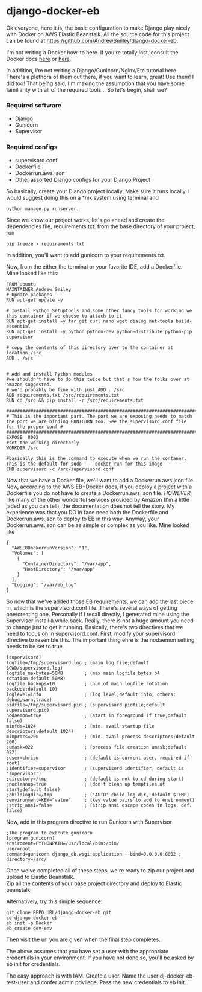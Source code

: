 django-docker-eb
================

Ok everyone, here it is, the basic configuration to make Django play nicely with Docker on AWS Elastic Beanstalk. All the source code for this project can be found at https://github.com/AndrewSmiley/django-docker-eb. 

I'm not writing a Docker how-to here. If you're totally lost, consult the Docker docs <a href="https://docs.docker.com/">here</a> or <a href="https://github.com/wsargent/docker-cheat-sheet">here</a>. 

In addition, I'm not writing a Django/Gunicorn/Nginx/Etc tutorial here. There's a plethora of them out there, if you want to learn, great! Use them! I did too! That being said, I'm making the assumption that you have some familiarity with all of the required tools... So let's begin, shall we?

<h3>Required software</h3>
<ul>
<li>Django </li>
<li>Gunicorn </li>
<li>Supervisor </li>
</ul>

<h3>Required configs</h3>
<ul>
<li>supervisord.conf </li>
<li>Dockerfile </li>
<li>Dockerrun.aws.json </li>
<li>Other assorted Django configs for your Django Project </li>
</ul>

So basically, create your Django project locally. Make sure it runs locally. I would suggest doing this on a *nix system using terminal and 

    python manage.py runserver. 

Since we know our project works, let's go ahead and create the dependencies file, requirements.txt. from the base directory of your project, run 

    pip freeze > requirements.txt
    
In addition, you'll want to add gunicorn to your requirements.txt.

Now, from the either the terminal or your favorite IDE, add a Dockerfile. Mine looked like this:

    FROM ubuntu
    MAINTAINER Andrew Smiley
    # Update packages
    RUN apt-get update -y
    
    # Install Python Setuptools and some other fancy tools for working we this container if we choose to attach to it
    RUN apt-get install -y tar git curl nano wget dialog net-tools build-essential
    RUN apt-get install -y python python-dev python-distribute python-pip supervisor
    
    # copy the contents of this directory over to the container at location /src
    ADD . /src
    
    
    # Add and install Python modules
    #we shouldn't have to do this twice but that's how the folks over at amazon suggested.
    # we'd probably be fine with just ADD . /src
    ADD requirements.txt /src/requirements.txt
    RUN cd /src && pip install -r /src/requirements.txt
    
    ###############################################################################################################################################################
    # This is the important part. The port we are exposing needs to match the port we are binding GUNICORN too. See the supervisord.conf file for the proper conf #
    ###############################################################################################################################################################
    EXPOSE  8002
    #set the working directorly
    WORKDIR /src
    
    #basically this is the command to execute when we run the contaner. This is the default for sudo     docker run for this image
    CMD supervisord -c /src/supervisord.conf

Now that we have a Docker file, we'll want to add a Dockerrun.aws.json file. Now, according to the AWS EB+Docker docs, if you deploy a project with a Dockerfile you do not have to create a Dockerrun.aws.json file. <i>HOWEVER,</i> like many of the other wonderful services provided by Amazon (I'm a little jaded as you can tell), the documentation does not tell the story. My experience was that you DO in face need both the Dockerfile and Dockerrun.aws.json to deploy to EB in this way. Anyway, your Dockerrun.aws.json can be as simple or complex as you like. Mine looked like 

    {
      "AWSEBDockerrunVersion": "1",
      "Volumes": [
        {
          "ContainerDirectory": "/var/app",
          "HostDirectory": "/var/app"
        }
      ],
      "Logging": "/var/eb_log"
    }

So now that we've added those EB requirements, we can add the last piece in, which is the supervisord.conf file. There's several ways of getting one/creating one. Personally if I recall directly, I generated mine using the Supervisor install a while back. Really, there is not a huge amount you need to change just to get it running. Basically, there's two directives that we need to focus on in supervisord.conf. First, modify your supervisord directive to resemble this. The important thing ehre is the nodaemon setting needs to be set to true.

    [supervisord]
    logfile=/tmp/supervisord.log ; (main log file;default $CWD/supervisord.log)
    logfile_maxbytes=50MB        ; (max main logfile bytes b4 rotation;default 50MB)
    logfile_backups=10           ; (num of main logfile rotation backups;default 10)
    loglevel=info                ; (log level;default info; others: debug,warn,trace)
    pidfile=/tmp/supervisord.pid ; (supervisord pidfile;default supervisord.pid)
    nodaemon=true                ; (start in foreground if true;default false)
    minfds=1024                  ; (min. avail startup file descriptors;default 1024)
    minprocs=200                 ; (min. avail process descriptors;default 200)
    ;umask=022                   ; (process file creation umask;default 022)
    ;user=chrism                 ; (default is current user, required if root)
    ;identifier=supervisor       ; (supervisord identifier, default is 'supervisor')
    ;directory=/tmp              ; (default is not to cd during start)
    ;nocleanup=true              ; (don't clean up tempfiles at start;default false)
    ;childlogdir=/tmp            ; ('AUTO' child log dir, default $TEMP)
    ;environment=KEY="value"     ; (key value pairs to add to environment)
    ;strip_ansi=false            ; (strip ansi escape codes in logs; def. false)


Now, add in this program directive to run Gunicorn with Supervisor

    ;The program to execute gunicorn
    [program:gunicorn]
    enviroment=PYTHONPATH=/usr/local/bin:/bin/
    user=root
    command=gunicorn django_eb.wsgi:application --bind=0.0.0.0:8002 ;
    directory=/src/


Once we've completed all of these steps, we're ready to zip our project and upload to Elastic Beanstalk.  
Zip all the contents of your base project directory and deploy to Elastic beanstalk

Alternatively, try this simple sequence:

    git clone REPO_URL/django-docker-eb.git
    cd django-docker-eb
    eb init -p Docker
    eb create dev-env

Then visit the url you are given when the final step completes.

The above assumes that you have set a user with the appropriate credentials in your 
environment.  If you have not done so, you'll be asked by eb init for credentials.

The easy approach is with IAM. Create a user. Name the user dj-docker-eb-test-user
and confer admin privilege. Pass the new credentials to eb init.

